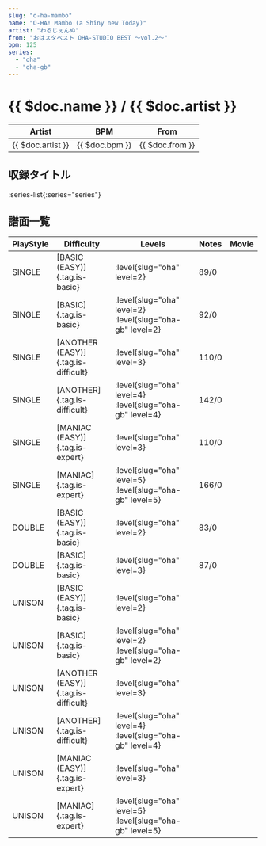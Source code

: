 ```yaml
---
slug: "o-ha-mambo"
name: "O-HA! Mambo (a Shiny new Today)"
artist: "わるじぇんぬ"
from: "おはスタベスト OHA-STUDIO BEST ～vol.2～"
bpm: 125
series:
  - "oha"
  - "oha-gb"
---
```


# {{ $doc.name }} / {{ $doc.artist }}

|Artist|BPM|From|
|------|---|----|
|{{ $doc.artist }}|{{ $doc.bpm }}|{{ $doc.from }}|

## 収録タイトル

:series-list{:series="series"}

## 譜面一覧

|PlayStyle|Difficulty|Levels|Notes|Movie|
|---------|----------|------|-----|-----|
|SINGLE|[BASIC (EASY)]{.tag.is-basic}|:level{slug="oha" level=2}|89/0||
|SINGLE|[BASIC]{.tag.is-basic}|:level{slug="oha" level=2} :level{slug="oha-gb" level=2}|92/0||
|SINGLE|[ANOTHER (EASY)]{.tag.is-difficult}|:level{slug="oha" level=3}|110/0||
|SINGLE|[ANOTHER]{.tag.is-difficult}|:level{slug="oha" level=4} :level{slug="oha-gb" level=4}|142/0||
|SINGLE|[MANIAC (EASY)]{.tag.is-expert}|:level{slug="oha" level=3}|110/0||
|SINGLE|[MANIAC]{.tag.is-expert}|:level{slug="oha" level=5} :level{slug="oha-gb" level=5}|166/0||
|DOUBLE|[BASIC (EASY)]{.tag.is-basic}|:level{slug="oha" level=2}|83/0||
|DOUBLE|[BASIC]{.tag.is-basic}|:level{slug="oha" level=3}|87/0||
|UNISON|[BASIC (EASY)]{.tag.is-basic}|:level{slug="oha" level=2}|||
|UNISON|[BASIC]{.tag.is-basic}|:level{slug="oha" level=2} :level{slug="oha-gb" level=2}|||
|UNISON|[ANOTHER (EASY)]{.tag.is-difficult}|:level{slug="oha" level=3}|||
|UNISON|[ANOTHER]{.tag.is-difficult}|:level{slug="oha" level=4} :level{slug="oha-gb" level=4}|||
|UNISON|[MANIAC (EASY)]{.tag.is-expert}|:level{slug="oha" level=3}|||
|UNISON|[MANIAC]{.tag.is-expert}|:level{slug="oha" level=5} :level{slug="oha-gb" level=5}|||
